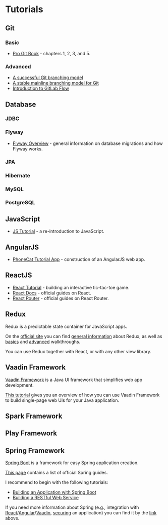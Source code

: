 # Tutorials

## Git

### Basic

* [Pro Git Book](https://git-scm.com/book/en/v2) - chapters 1, 2, 3, and 5.

### Advanced

* [A successful Git branching model](http://nvie.com/posts/a-successful-git-branching-model/)
* [A stable mainline branching model for Git](http://www.bitsnbites.eu/a-stable-mainline-branching-model-for-git/)
* [Introduction to GitLab Flow](https://docs.gitlab.com/ee/workflow/gitlab_flow.html)

## Database

### JDBC

### Flyway

* [Flyway Overview](https://flywaydb.org/getstarted/) - general information on database migrations and how Flyway works.

### JPA

### Hibernate

### MySQL

### PostgreSQL

## JavaScript

* [JS Tutorial](https://developer.mozilla.org/en-US/docs/Web/JavaScript/A_re-introduction_to_JavaScript) - a re-introduction to JavaScript.

## AngularJS

* [PhoneCat Tutorial App](https://docs.angularjs.org/tutorial) - construction of an AngularJS web app.

## ReactJS

* [React Tutorial](https://reactjs.org/tutorial/tutorial.html) - building an interactive tic-tac-toe game.
* [React Docs](https://reactjs.org/docs) - official guides on React.
* [React Router](https://reacttraining.com/react-router/) - official guides on React Router.




## Redux

Redux is a predictable state container for JavaScript apps.

On the [official site](https://redux.js.org/) you can find [general information](https://redux.js.org/introduction) about Redux, as well as [basics](https://redux.js.org/basics) and [advanced](https://redux.js.org/advanced) walkthroughs.

You can use Redux together with React, or with any other view library.

## Vaadin Framework

[Vaadin Framework](https://vaadin.com/framework) is a Java UI framework that simplifies web app development.

[This tutorial](https://vaadin.com/docs/v8/framework/tutorial.html) gives you an overview of how you can use Vaadin Framework to build single-page web UIs for your Java application.

## Spark Framework

## Play Framework

## Spring Framework

[Spring Boot](https://projects.spring.io/spring-boot/) is a framework for easy Spring application creation.

[This page](https://spring.io/guides) contains a list of official Spring guides.

I recommend to begin with the following tutorials:

* [Building an Application with Spring Boot](https://spring.io/guides/gs/spring-boot/)
* [Building a RESTful Web Service](https://spring.io/guides/gs/rest-service/)

If you need more information about Spring (e.g., integration with [React](https://spring.io/guides/tutorials/react-and-spring-data-rest/)/[Angular](https://spring.io/guides/gs/consuming-rest-angularjs/)/[Vaadin](https://spring.io/guides/gs/crud-with-vaadin/), [securing](https://spring.io/guides/topicals/spring-security-architecture/) an application) you can find it by the [link](https://spring.io/guides) above.
